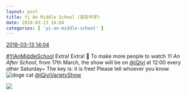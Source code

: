 ```yaml
---
layout: post
title: Yi An Middle School (易安中学)
date: 2018-03-13 14:04
categories: [ 'yi-an-middle-school' ]
---
```


<div class="weibo-info">
  <a href="https://weibo.com/6074218720/G7b8g2qV5">2018-03-13 14:04</a>
</div>

[#YiAnMiddleSchool](https://weibo.com/p/100808e5c67e0668537d4caddefd946dcff208/super_index) Extra! Extra! :loudspeaker: To make more people to watch *Yi An After School*, from 17th March, the show will be on [@iQiyi](https://weibo.com/qiyiguanbo) at 12:00 every other Saturday~ The key is: it is free! Please tell whoever you know. ![doge cat](https://img.t.sinajs.cn/t4/appstyle/expression/ext/normal/4a/mm_org.gif) [@iQiyiVarietyShow](https://weibo.com/qiyizongyi)

<!-- more -->

<a href="//wx1.sinaimg.cn/mw690/006D4NLGly1fpb5l9z83rj31b91wfb2a.jpg">
  <img class="weibo-pic-preview" src="//wx1.sinaimg.cn/orj360/006D4NLGly1fpb5l9z83rj31b91wfb2a.jpg" />
</a>

